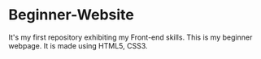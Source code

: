 # Beginner-Website
It's my first repository exhibiting my Front-end skills. This is my beginner webpage. It is made using HTML5, CSS3.
